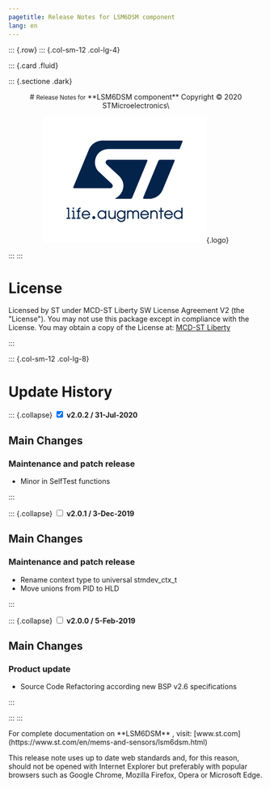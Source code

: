 ```yaml
---
pagetitle: Release Notes for LSM6DSM component 
lang: en
---
```


::: {.row}
::: {.col-sm-12 .col-lg-4}

::: {.card .fluid}

::: {.sectione .dark}
<center>
# <small>Release Notes for</small> **LSM6DSM component**
Copyright &copy; 2020  STMicroelectronics\
    
[![ST logo](_htmresc/st_logo.png)](https://www.st.com){.logo}
</center>
:::
:::

# License

Licensed by ST under MCD-ST Liberty SW License Agreement V2 (the "License"). You may not use this package except in compliance with the License. You may obtain a copy of the License at: [MCD-ST Liberty](http://www.st.com/software_license_agreement_liberty_v2)

:::

::: {.col-sm-12 .col-lg-8}
# Update History

::: {.collapse}
<input type="checkbox" id="collapse-section3" checked aria-hidden="true">
<label for="collapse-section3" aria-hidden="true">__v2.0.2 / 31-Jul-2020__</label>
<div>			

## Main Changes

### Maintenance and patch release

- Minor in SelfTest functions 

</div>
:::

::: {.collapse}
<input type="checkbox" id="collapse-section2" aria-hidden="true">
<label for="collapse-section2" aria-hidden="true">__v2.0.1 / 3-Dec-2019__</label>
<div>			

## Main Changes

### Maintenance and patch release

- Rename context type to universal stmdev_ctx_t
- Move unions from PID to HLD

</div>
:::

::: {.collapse}
<input type="checkbox" id="collapse-section1" aria-hidden="true">
<label for="collapse-section1" aria-hidden="true">__v2.0.0 / 5-Feb-2019__</label>
<div>			

## Main Changes

### Product update

- Source Code Refactoring according new BSP v2.6 specifications

</div>
:::

:::
:::

<footer class="sticky">
For complete documentation on **LSM6DSM** ,
visit: [www.st.com](https://www.st.com/en/mems-and-sensors/lsm6dsm.html)

This release note uses up to date web standards and, for this reason, should not
be opened with Internet Explorer but preferably with popular browsers such as
Google Chrome, Mozilla Firefox, Opera or Microsoft Edge.
</footer>
